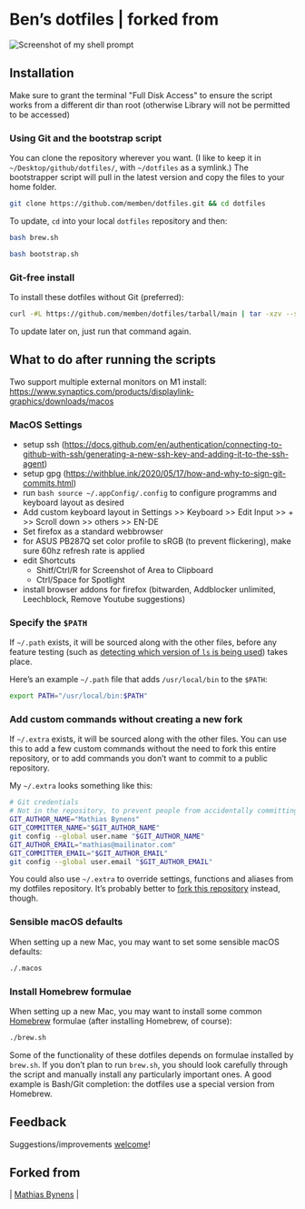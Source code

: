 # Ben’s dotfiles | forked from  

![Screenshot of my shell prompt](https://i.imgur.com/EkEtphC.png)

## Installation

Make sure to grant the terminal "Full Disk Access" to ensure the script works from a different dir than root (otherwise Library will not be permitted to be accessed) 

### Using Git and the bootstrap script

You can clone the repository wherever you want. (I like to keep it in `~/Desktop/github/dotfiles/`, with `~/dotfiles` as a symlink.) The bootstrapper script will pull in the latest version and copy the files to your home folder.

```bash
git clone https://github.com/memben/dotfiles.git && cd dotfiles
```

To update, `cd` into your local `dotfiles` repository and then:

```zsh
bash brew.sh
```

```zsh
bash bootstrap.sh
```




### Git-free install

To install these dotfiles without Git (preferred):

```bash
curl -#L https://github.com/memben/dotfiles/tarball/main | tar -xzv --strip-components 1 --exclude={README.md,.osx,LICENSE-MIT.txt}
```

To update later on, just run that command again.

## What to do after running the scripts

Two support multiple external monitors on M1 install:
https://www.synaptics.com/products/displaylink-graphics/downloads/macos

### MacOS Settings
* setup ssh (https://docs.github.com/en/authentication/connecting-to-github-with-ssh/generating-a-new-ssh-key-and-adding-it-to-the-ssh-agent)
* setup gpg (https://withblue.ink/2020/05/17/how-and-why-to-sign-git-commits.html)
* run ```bash source ~/.appConfig/.config``` to configure programms and keyboard layout as desired
* Add custom keyboard layout in Settings >> Keyboard >> Edit Input >> + >> Scroll down >> others >> EN-DE
* Set firefox as a standard webbrowser
* for ASUS PB287Q set color profile to sRGB (to prevent flickering), make sure 60hz refresh rate is applied
* edit Shortcuts 
    * Shitf/Ctrl/R for Screenshot of Area to Clipboard
    * Ctrl/Space for Spotlight
* install browser addons for firefox (bitwarden, Addblocker unlimited, Leechblock, Remove Youtube suggestions)


### Specify the `$PATH`

If `~/.path` exists, it will be sourced along with the other files, before any feature testing (such as [detecting which version of `ls` is being used](https://github.com/memben/dotfiles/blob/aff769fd75225d8f2e481185a71d5e05b76002dc/.aliases#L21-L26)) takes place.

Here’s an example `~/.path` file that adds `/usr/local/bin` to the `$PATH`:

```bash
export PATH="/usr/local/bin:$PATH"
```


### Add custom commands without creating a new fork

If `~/.extra` exists, it will be sourced along with the other files. You can use this to add a few custom commands without the need to fork this entire repository, or to add commands you don’t want to commit to a public repository.

My `~/.extra` looks something like this:

```bash
# Git credentials
# Not in the repository, to prevent people from accidentally committing under my name
GIT_AUTHOR_NAME="Mathias Bynens"
GIT_COMMITTER_NAME="$GIT_AUTHOR_NAME"
git config --global user.name "$GIT_AUTHOR_NAME"
GIT_AUTHOR_EMAIL="mathias@mailinator.com"
GIT_COMMITTER_EMAIL="$GIT_AUTHOR_EMAIL"
git config --global user.email "$GIT_AUTHOR_EMAIL"
```

You could also use `~/.extra` to override settings, functions and aliases from my dotfiles repository. It’s probably better to [fork this repository](https://github.com/mathiasbynens/dotfiles/fork) instead, though.

### Sensible macOS defaults

When setting up a new Mac, you may want to set some sensible macOS defaults:

```bash
./.macos
```

### Install Homebrew formulae

When setting up a new Mac, you may want to install some common [Homebrew](https://brew.sh/) formulae (after installing Homebrew, of course):

```bash
./brew.sh
```

Some of the functionality of these dotfiles depends on formulae installed by `brew.sh`. If you don’t plan to run `brew.sh`, you should look carefully through the script and manually install any particularly important ones. A good example is Bash/Git completion: the dotfiles use a special version from Homebrew.

## Feedback

Suggestions/improvements
[welcome](https://github.com/mathiasbynens/dotfiles/issues)!


## Forked from
| [Mathias Bynens](https://mathiasbynens.be/) |

